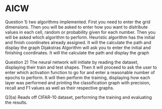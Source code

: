 # AICW

Question 1)
two algorithms implemented. First you need to enter the grid dimensions. Then you will be asked to enter how you want to distribute values in each cell, random or probability given for each number. Then you will be asked which algorithm to perform.
Heuristic algorithm has the initial and finish coordinates already assigned. It will the calculate the path and display the graph
Dijakstras Algorithm will ask you to enter the initial and finishing coordinates. It will the calculate the path and display the graph

Question 2)
The neural network will initiate by reading the dataset, displaying their train and test shapes. Then it will proceed to ask the user to enter which activation function to go for and enter a reasonable number of epochs to perform. It will then perform the training, displaying how each layer was performed and printing the classification graph with precision, recall and F1 values as well as their respective graphs.

Q3)a) Reads off CIFAR-10 dataset, performing the training and evaluating the results.
